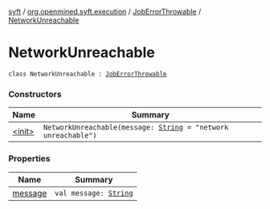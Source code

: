 [syft](../../../index.md) / [org.openmined.syft.execution](../../index.md) / [JobErrorThrowable](../index.md) / [NetworkUnreachable](./index.md)

# NetworkUnreachable

`class NetworkUnreachable : `[`JobErrorThrowable`](../index.md)

### Constructors

| Name | Summary |
|---|---|
| [&lt;init&gt;](-init-.md) | `NetworkUnreachable(message: `[`String`](https://kotlinlang.org/api/latest/jvm/stdlib/kotlin/-string/index.html)` = "network unreachable")` |

### Properties

| Name | Summary |
|---|---|
| [message](message.md) | `val message: `[`String`](https://kotlinlang.org/api/latest/jvm/stdlib/kotlin/-string/index.html) |

